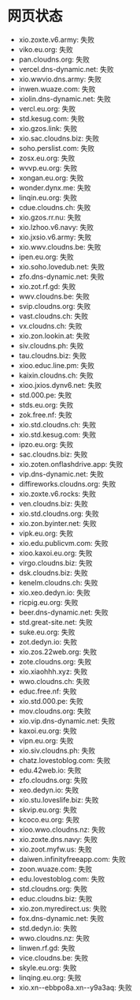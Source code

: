 # 网页状态
- xio.zoxte.v6.army: 失败
- viko.eu.org: 失败
- pan.cloudns.org: 失败
- vercel.dns-dynamic.net: 失败
- xio.wwvio.dns.army: 失败
- inwen.wuaze.com: 失败
- xiolin.dns-dynamic.net: 失败
- vercl.eu.org: 失败
- std.kesug.com: 失败
- xio.gzos.link: 失败
- xio.sac.cloudns.biz: 失败
- soho.perslist.com: 失败
- zosx.eu.org: 失败
- wvvp.eu.org: 失败
- xongan.eu.org: 失败
- wonder.dynx.me: 失败
- linqin.eu.org: 失败
- cdue.cloudns.ch: 失败
- xio.gzos.rr.nu: 失败
- xio.lzhoo.v6.navy: 失败
- xio.jxsio.v6.army: 失败
- xio.wwv.cloudns.be: 失败
- ipen.eu.org: 失败
- xio.soho.lovedub.net: 失败
- zfo.dns-dynamic.net: 失败
- xio.zot.rf.gd: 失败
- wwv.cloudns.be: 失败
- svip.cloudns.org: 失败
- vast.cloudns.ch: 失败
- vx.cloudns.ch: 失败
- xio.zon.lookin.at: 失败
- siv.cloudns.ph: 失败
- tau.cloudns.biz: 失败
- xioo.educ.line.pm: 失败
- kaixin.cloudns.ch: 失败
- xioo.jxios.dynv6.net: 失败
- std.000.pe: 失败
- stds.eu.org: 失败
- zok.free.nf: 失败
- xio.std.cloudns.ch: 失败
- xio.std.kesug.com: 失败
- ipzo.eu.org: 失败
- sac.cloudns.biz: 失败
- xio.zoten.onflashdrive.app: 失败
- vip.dns-dynamic.net: 失败
- diffireworks.cloudns.org: 失败
- xio.zoxte.v6.rocks: 失败
- ven.cloudns.biz: 失败
- xio.std.cloudns.org: 失败
- xio.zon.byinter.net: 失败
- vipk.eu.org: 失败
- xio.edu.publicvm.com: 失败
- xioo.kaxoi.eu.org: 失败
- virgo.cloudns.biz: 失败
- dsk.cloudns.biz: 失败
- kenelm.cloudns.ch: 失败
- xio.xeo.dedyn.io: 失败
- ricpig.eu.org: 失败
- beer.dns-dynamic.net: 失败
- std.great-site.net: 失败
- suke.eu.org: 失败
- zot.dedyn.io: 失败
- xio.zos.22web.org: 失败
- zote.cloudns.org: 失败
- xio.xiaohhh.xyz: 失败
- wwo.cloudns.ch: 失败
- educ.free.nf: 失败
- xio.std.000.pe: 失败
- mov.cloudns.org: 失败
- xio.vip.dns-dynamic.net: 失败
- kaxoi.eu.org: 失败
- vipn.eu.org: 失败
- xio.siv.cloudns.ph: 失败
- chatz.lovestoblog.com: 失败
- edu.42web.io: 失败
- zfo.cloudns.org: 失败
- xeo.dedyn.io: 失败
- xio.stu.loveslife.biz: 失败
- skvip.eu.org: 失败
- kcoco.eu.org: 失败
- xioo.wwo.cloudns.nz: 失败
- xio.zoxte.dns.navy: 失败
- xio.zoot.myfw.us: 失败
- daiwen.infinityfreeapp.com: 失败
- zoon.wuaze.com: 失败
- edu.lovestoblog.com: 失败
- std.cloudns.org: 失败
- educ.cloudns.biz: 失败
- xio.zon.myredirect.us: 失败
- fox.dns-dynamic.net: 失败
- std.dedyn.io: 失败
- wwo.cloudns.nz: 失败
- linwen.rf.gd: 失败
- vice.cloudns.be: 失败
- skyle.eu.org: 失败
- linqing.eu.org: 失败
- xio.xn--ebbpo8a.xn--y9a3aq: 失败
